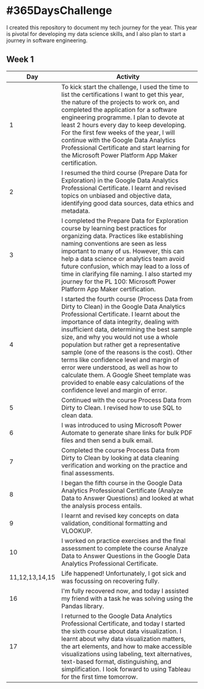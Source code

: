 # #365DaysChallenge

I created this repository to document my tech journey for the year. This year is pivotal for developing my data science skills, and I also plan to start a journey in software engineering. 

## Week 1 
|Day|Activity|
|---|--------|
|1  |To kick start the challenge, I used the time to list the certifications I want to get this year, the nature of the projects to work on, and completed the application for a software engineering programme. I plan to devote at least 2 hours every day to keep developing. For the first few weeks of the year, I will continue with the Google Data Analytics Professional Certificate and start learning for the Microsoft Power Platform App Maker certification.|
|2  |I resumed the third course (Prepare Data for Exploration) in the Google Data Analytics Professional Certificate. I learnt and revised topics on unbiased and objective data, identifying good data sources, data ethics and metadata.| 
|3  |I completed the Prepare Data for Exploration course by learning best practices for organizing data. Practices like establishing naming conventions are seen as less important to many of us. However, this can help a data science or analytics team avoid future confusion, which may lead to a loss of time in clarifying file naming. I also started my journey for the PL 100: Microsoft Power Platform App Maker certification.|
|4  |I started the fourth course (Process Data from Dirty to Clean) in the Google Data Analytics Professional Certificate. I learnt about the importance of data integrity, dealing with insufficient data, determining the best sample size, and why you would not use a whole population but rather get a representative sample (one of the reasons is the cost). Other terms like confidence level and margin of error were understood, as well as how to calculate them. A Google Sheet template was provided to enable easy calculations of the confidence level and margin of error.|
|5  |Continued with the course Process Data from Dirty to Clean. I revised how to use SQL to clean data.|
|6  |I was introduced to using Microsoft Power Automate to generate share links for bulk PDF files and then send a bulk email.|
|7  |Completed the course Process Data from Dirty to Clean by looking at data cleaning verification and working on the practice and final assessments.|
|8  |I began the fifth course in the Google Data Analytics Professional Certificate (Analyze Data to Answer Questions) and looked at what the analysis process entails.|
|9  |I learnt and revised key concepts on data validation, conditional formatting and VLOOKUP.|
|10 |I worked on practice exercises and the final assessment to complete the course Analyze Data to Answer Questions in the Google Data Analytics Professional Certificate.|
|11,12,13,14,15|Life happened! Unfortunately, I got sick and was focussing on recovering fully.|
|16 |I'm fully recovered now, and today I assisted my friend with a task he was solving using the Pandas library.|
|17 |I returned to the Google Data Analytics Professional Certificate, and today I started the sixth course about data visualization. I learnt about why data visualization matters, the art elements, and how to make accessible visualizations using labeling, text alternatives, text-based format, distinguishing, and simplification. I look forward to using Tableau for the first time tomorrow.|
